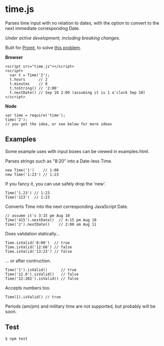 time.js
=======

Parses time input with no relation to dates,
with the option to convert to the next immediate corresponding Date.

*Under active development, including breaking changes.*

Built for [Promt](http://promtapp.com), to solve [this problem](http://stackoverflow.com/q/141348/962091).

**Browser**

    <script src="time.js"></script>
    <script>
      var t = Time('2');
      t.hours      // 2
      t.minutes    // 0
      t.toString() // '2:00'
      t.nextDate() // Sep 10 2:00 (assuming it is 1 o'clock Sep 10)
    </script>

**Node**

    var time = require('time');
    time('2');
    // you get the idea, or see below for more ideas

Examples
--------
Some example uses with input boxes can be viewed in examples.html.

Parses strings such as "8:20" into a Date-less Time.

    new Time('1')    // 1:00
    new Time('1:23') // 1:23

If you fancy it, you can use safely drop the 'new'.

    Time('1.23') // 1:23
    Time('123')  // 1:23

Converts Time into the next corresponding JavaScript Date.

    // assume it's 3:15 pm Aug 10
    Time('415').nextDate()  // 4:15 pm Aug 10
    Time('2').nextDate()    // 2:00 am Aug 11

Does validation statically...

    Time.isValid('8:00')  // true
    Time.isValid('12:60') // false
    Time.isValid('13:23') // false

... or after contruction.

    Time('1').isValid()      // true
    Time('12.0').isValid()   // false
    Time('12:202').isValid() // false

Accepts numbers too.

    Time(1).isValid() // true

Periods (am/pm) and military time are not supported, but probably will be soon.

Test
----

    $ npm test

